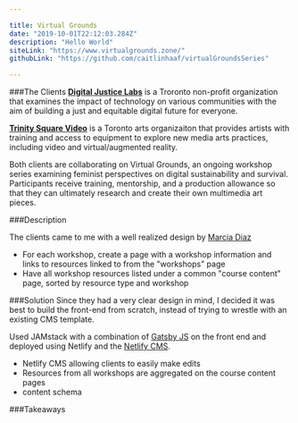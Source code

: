 ```yaml
---

title: Virtual Grounds
date: "2019-10-01T22:12:03.284Z"
description: "Hello World"
siteLink: "https://www.virtualgrounds.zone/"
githubLink: "https://github.com/caitlinhaaf/virtualGroundsSeries"

---
```


###The Clients
**[Digital Justice Labs](https://digitaljusticelab.ca/)** is a Troronto non-profit organization that examines the impact of technology on various communities with the aim of building a just and equitable digital future for everyone.

**[Trinity Square Video](https://www.trinitysquarevideo.com/)** is a Toronto arts organizaiton that provides artists with training and access to equipment to explore new media arts practices, including video and virtual/augmented reality.

Both clients are collaborating on Virtual Grounds, an ongoing workshop series examining feminist perspectives on digital sustainability and survival. Participants receive training, mentorship, and a production allowance so that they can ultimately research and create their own multimedia art pieces.

###Description

The clients came to me with a well realized design by [Marcia Diaz](https://marciadiaz.myportfolio.com/)
- For each workshop, create a page with a workshop information and links to resources linked to from the "workshops" page
- Have all workshop resources listed under a common "course content" page, sorted by resource type and workshop

###Solution
Since they had a very clear design in mind, I decided it was best to build the front-end from scratch, instead of trying to wrestle with an existing CMS template.

Used JAMstack with a combination of [Gatsby JS](https://www.gatsbyjs.org/) on the front end and deployed using Netlify and the [Netlify CMS](https://www.netlifycms.org/).

- Netlify CMS allowing clients to easily make edits
- Resources from all workshops are aggregated on the course content pages
- content schema

###Takeaways
